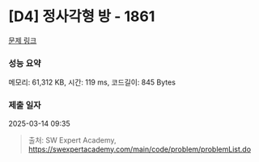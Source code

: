 # [D4] 정사각형 방 - 1861 

[문제 링크](https://swexpertacademy.com/main/code/problem/problemDetail.do?contestProbId=AV5LtJYKDzsDFAXc) 

### 성능 요약

메모리: 61,312 KB, 시간: 119 ms, 코드길이: 845 Bytes

### 제출 일자

2025-03-14 09:35



> 출처: SW Expert Academy, https://swexpertacademy.com/main/code/problem/problemList.do